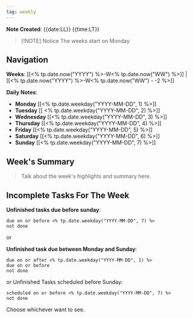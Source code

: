```yaml
---
tag: weekly
---
```


**Note Created**: {{date:LL}} {{time:LT}}

> [!NOTE] Notice
> The weeks start on Monday


## Navigation
**Weeks**:  [[<% tp.date.now("YYYY") %>-W<% tp.date.now("WW") %>]] | [[<% tp.date.now("YYYY") %>-W<% tp.date.now("WW") - -2 %>]] 

**Daily Notes**:
- **Monday** [[<% tp.date.weekday("YYYY-MM-DD", 1) %>]]
- **Tuesday** [[ <% tp.date.weekday("YYYY-MM-DD", 2) %>]]
- **Wednesday** [[<% tp.date.weekday("YYYY-MM-DD", 3) %>]]
 - **Thursday** [[<% tp.date.weekday("YYYY-MM-DD", 4) %>]]
- **Friday** [[<% tp.date.weekday("YYYY-MM-DD", 5) %>]]
- **Saturday** [[<% tp.date.weekday("YYYY-MM-DD", 6) %>]]
- **Sunday** [[<% tp.date.weekday("YYYY-MM-DD", 7) %>]]

## Week's Summary
> Talk about the week's highlights and summary here.

## Incomplete Tasks For The Week

**Unfinished tasks due before sunday**:
```tasks
due on or before <% tp.date.weekday("YYYY-MM-DD", 7) %>
not done
```

or 

**Unfinished task due between Monday and Sunday**:

```tasks
due on or after <% tp.date.weekday("YYYY-MM-DD", 1) %>
due on or before 
not done
```

or Unfinished Tasks scheduled before Sunday:

```tasks
scheduled on or before <% tp.date.weekday("YYYY-MM-DD", 7) %>
not done
```

Choose whichever want to see.